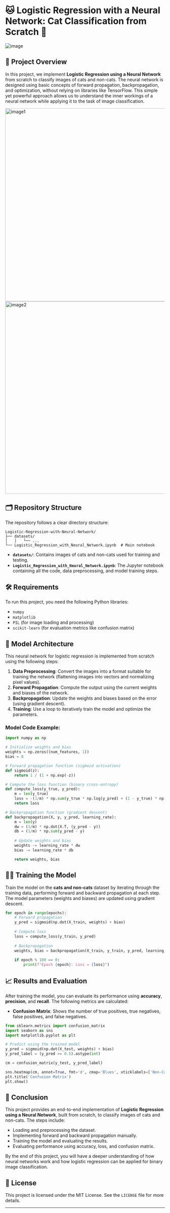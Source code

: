 

# 🐱 Logistic Regression with a Neural Network: Cat Classification from Scratch 🤖

![image](https://github.com/user-attachments/assets/6ccaff83-2ff4-409b-922b-1eeac907c6a3)



## 🚀 Project Overview
In this project, we implement **Logistic Regression using a Neural Network** from scratch to classify images of cats and non-cats. The neural network is designed using basic concepts of forward propagation, backpropagation, and optimization, without relying on libraries like TensorFlow. This simple yet powerful approach allows us to understand the inner workings of a neural network while applying it to the task of image classification.

<img width="609" alt="image1" src="https://github.com/user-attachments/assets/d2551cda-28bf-48ad-a63a-8fa37164ebde" />

<img width="607" alt="image2" src="https://github.com/user-attachments/assets/fb3296d3-2f60-445c-96ec-0cee6ff788ee" />

## 🗂 Repository Structure

The repository follows a clear directory structure:

```
Logistic-Regression-with-Neural-Network/
├── datasets/
│   │   └── ...
└── Logistic_Regression_with_Neural_Network.ipynb  # Main notebook

```

- **`datasets/`**: Contains images of cats and non-cats used for training and testing.
- **`Logistic_Regression_with_Neural_Network.ipynb`**: The Jupyter notebook containing all the code, data preprocessing, and model training steps.

## 🛠️ Requirements

To run this project, you need the following Python libraries:

- `numpy`
- `matplotlib`
- `PIL` (for image loading and processing)
- `scikit-learn` (for evaluation metrics like confusion matrix)



## 🧠 Model Architecture

This neural network for logistic regression is implemented from scratch using the following steps:

1. **Data Preprocessing**: Convert the images into a format suitable for training the network (flattening images into vectors and normalizing pixel values).
2. **Forward Propagation**: Compute the output using the current weights and biases of the network.
3. **Backpropagation**: Update the weights and biases based on the error (using gradient descent).
4. **Training**: Use a loop to iteratively train the model and optimize the parameters.

### Model Code Example:

```python
import numpy as np

# Initialize weights and bias
weights = np.zeros((num_features, 1))
bias = 0

# Forward propagation function (sigmoid activation)
def sigmoid(z):
    return 1 / (1 + np.exp(-z))

# Compute the loss function (binary cross-entropy)
def compute_loss(y_true, y_pred):
    m = len(y_true)
    loss = -(1/m) * np.sum(y_true * np.log(y_pred) + (1 - y_true) * np.log(1 - y_pred))
    return loss

# Backpropagation function (gradient descent)
def backpropagation(X, y, y_pred, learning_rate):
    m = len(y)
    dw = (1/m) * np.dot(X.T, (y_pred - y))
    db = (1/m) * np.sum(y_pred - y)
    
    # Update weights and bias
    weights -= learning_rate * dw
    bias -= learning_rate * db

    return weights, bias
```

## 🏋️‍♀️ Training the Model

Train the model on the **cats and non-cats** dataset by iterating through the training data, performing forward and backward propagation at each step. The model parameters (weights and biases) are updated using gradient descent.

```python
for epoch in range(epochs):
    # Forward propagation
    y_pred = sigmoid(np.dot(X_train, weights) + bias)
    
    # Compute loss
    loss = compute_loss(y_train, y_pred)
    
    # Backpropagation
    weights, bias = backpropagation(X_train, y_train, y_pred, learning_rate)
    
    if epoch % 100 == 0:
        print(f"Epoch {epoch}: Loss = {loss}")
```

## 📈 Results and Evaluation

After training the model, you can evaluate its performance using **accuracy**, **precision**, and **recall**. The following metrics are calculated:

- **Confusion Matrix**: Shows the number of true positives, true negatives, false positives, and false negatives.

```python
from sklearn.metrics import confusion_matrix
import seaborn as sns
import matplotlib.pyplot as plt

# Predict using the trained model
y_pred = sigmoid(np.dot(X_test, weights) + bias)
y_pred_label = (y_pred >= 0.5).astype(int)

cm = confusion_matrix(y_test, y_pred_label)

sns.heatmap(cm, annot=True, fmt='d', cmap='Blues', xticklabels=['Non-Cat', 'Cat'], yticklabels=['Non-Cat', 'Cat'])
plt.title('Confusion Matrix')
plt.show()
```

## 📄 Conclusion

This project provides an end-to-end implementation of **Logistic Regression using a Neural Network**, built from scratch, to classify images of cats and non-cats. The steps include:

- Loading and preprocessing the dataset.
- Implementing forward and backward propagation manually.
- Training the model and evaluating the results.
- Evaluating performance using accuracy, loss, and confusion matrix.

By the end of this project, you will have a deeper understanding of how neural networks work and how logistic regression can be applied for binary image classification.

## 📄 License

This project is licensed under the MIT License. See the `LICENSE` file for more details.

---

